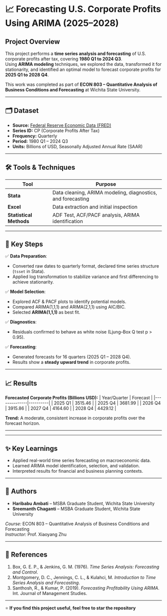# 📈 Forecasting U.S. Corporate Profits Using ARIMA (2025–2028)

## Project Overview
This project performs a **time series analysis and forecasting** of U.S. corporate profits after tax, covering **1980 Q1 to 2024 Q3**.  
Using **ARIMA modeling** techniques, we explored the data, transformed it for stationarity, and identified an optimal model to forecast corporate profits for **2025 Q1 to 2028 Q4**.

This work was completed as part of **ECON 803 – Quantitative Analysis of Business Conditions and Forecasting** at Wichita State University.

---

## 🗂 Dataset
- **Source:** [Federal Reserve Economic Data (FRED)](https://fred.stlouisfed.org/series/CP)  
- **Series ID:** CP (Corporate Profits After Tax)  
- **Frequency:** Quarterly  
- **Period:** 1980 Q1 – 2024 Q3  
- **Units:** Billions of USD, Seasonally Adjusted Annual Rate (SAAR)  

---

## 🛠 Tools & Techniques
| Tool | Purpose |
|------|---------|
| **Stata** | Data cleaning, ARIMA modeling, diagnostics, and forecasting |
| **Excel** | Data extraction and initial inspection |
| **Statistical Methods** | ADF Test, ACF/PACF analysis, ARIMA identification |

---

## 🔑 Key Steps
✅ **Data Preparation**:  
- Converted raw dates to quarterly format, declared time series structure (`tsset` in Stata).  
- Applied log transformation to stabilize variance and first differencing to achieve stationarity.

✅ **Model Selection**:  
- Explored ACF & PACF plots to identify potential models.
- Compared ARIMA(1,1,1) and ARIMA(2,1,1) using AIC/BIC.
- Selected **ARIMA(1,1,1)** as best fit.

✅ **Diagnostics**:  
- Residuals confirmed to behave as white noise (Ljung–Box Q test p > 0.95).

✅ **Forecasting**:  
- Generated forecasts for 16 quarters (2025 Q1 – 2028 Q4).
- Results show a **steady upward trend** in corporate profits.

---

## 📈 Results
**Forecasted Corporate Profits (Billions USD):**
| Year/Quarter | Forecast |
|--------------|----------|
| 2025 Q1 | 3515.46 |
| 2025 Q4 | 3681.99 |
| 2026 Q4 | 3915.86 |
| 2027 Q4 | 4164.60 |
| 2028 Q4 | 4429.12 |

**Trend:** A moderate, consistent increase in corporate profits over the forecast horizon.

---


---

## ✨ Key Learnings
- Applied real-world time series forecasting on macroeconomic data.
- Learned ARIMA model identification, selection, and validation.
- Interpreted results for financial and business planning contexts.

---

## 👥 Authors
- **Haribabu Ambati** – MSBA Graduate Student, Wichita State University  
- **Sreemanth Chaganti** – MSBA Graduate Student, Wichita State University  

*Course:* ECON 803 – Quantitative Analysis of Business Conditions and Forecasting  
*Instructor:* Prof. Xiaoyang Zhu

---

## 📌 References
1. Box, G. E. P., & Jenkins, G. M. (1976). *Time Series Analysis: Forecasting and Control*.  
2. Montgomery, D. C., Jennings, C. L., & Kulahci, M. *Introduction to Time Series Analysis and Forecasting*.  
3. Santhosh, R., & Kumar, P. (2019). *Forecasting Profitability Using ARIMA*. Int. Journal of Management Studies.

---

⭐ **If you find this project useful, feel free to star the repository**

